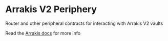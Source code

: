 # Arrakis V2 Periphery

Router and other peripheral contracts for interacting with Arrakis V2 vaults

Read the [Arrakis docs](https://docs.arrakis.fi) for more info

